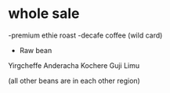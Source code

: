 # whole sale
-premium ethie roast
-decafe coffee (wild card)
- Raw bean

Yirgcheffe
Anderacha
Kochere
Guji
Limu

(all other beans are in each other region)